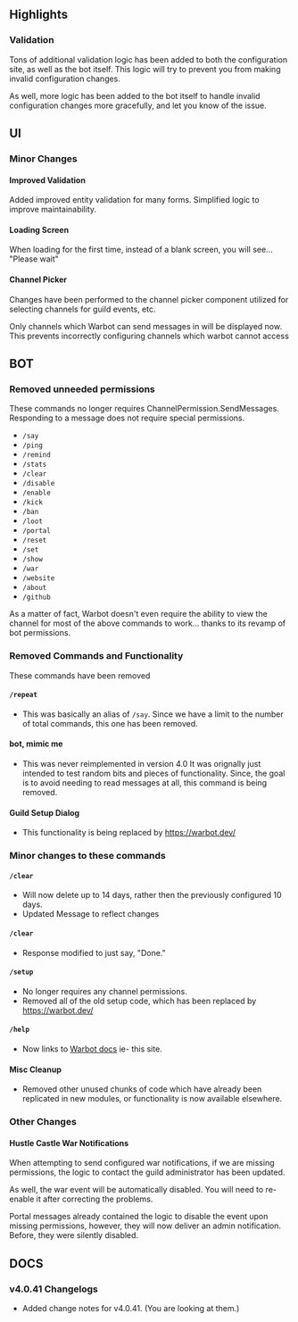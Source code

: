 ## Highlights
### Validation

Tons of additional validation logic has been added to both the configuration site, as well as the bot itself. This logic will try to prevent you from making invalid configuration changes.

As well, more logic has been added to the bot itself to handle invalid configuration changes more gracefully, and let you know of the issue.

## UI

### Minor Changes

#### Improved Validation

Added improved entity validation for many forms. Simplified logic to improve maintainability.

#### Loading Screen
When loading for the first time, instead of a blank screen, you will see... "Please wait"
#### Channel Picker
Changes have been performed to the channel picker component utilized for selecting channels for guild events, etc.

Only channels which Warbot can send messages in will be displayed now. This prevents incorrectly configuring channels which warbot cannot access

## BOT

### Removed unneeded permissions
These commands no longer requires ChannelPermission.SendMessages. Responding to a message does not require special permissions.

* `/say` 
* `/ping`
* `/remind`
* `/stats`
* `/clear`
* `/disable`
* `/enable`
* `/kick`
* `/ban`
* `/loot`
* `/portal`
* `/reset`
* `/set`
* `/show`
* `/war`
* `/website`
* `/about`
* `/github`

As a matter of fact, Warbot doesn't even require the ability to view the channel for most of the above commands to work... thanks to its revamp of bot permissions.

### Removed Commands and Functionality
These commands have been removed
#### `/repeat`
* This was basically an alias of `/say`. Since we have a limit to the number of total commands, this one has been removed.
#### bot, mimic me
* This was never reimplemented in version 4.0 It was orignally just intended to test random bits and pieces of functionality. Since, the goal is to avoid needing to read messages at all, this command is being removed.
#### Guild Setup Dialog
* This functionality is being replaced by https://warbot.dev/

### Minor changes to these commands
#### `/clear` 
* Will now delete up to 14 days, rather then the previously configured 10 days.
* Updated Message to reflect changes
#### `/clear`
* Response modified to just say, "Done."
#### `/setup` 
* No longer requires any channel permissions.
* Removed all of the old setup code, which has been replaced by https://warbot.dev/
#### `/help`
* Now links to [Warbot docs](https://docs.warbot.dev/) ie- this site.
#### Misc Cleanup
* Removed other unused chunks of code which have already been replicated in new modules, or functionality is now available elsewhere.

### Other Changes

#### Hustle Castle War Notifications
When attempting to send configured war notifications, if we are missing permissions, the logic to contact the guild administrator has been updated.

As well, the war event will be automatically disabled. You will need to re-enable it after correcting the problems.

Portal messages already contained the logic to disable the event upon missing permissions, however, they will now deliver an admin notification. Before, they were silently disabled.
## DOCS

### v4.0.41 Changelogs
* Added change notes for v4.0.41. (You are looking at them.)